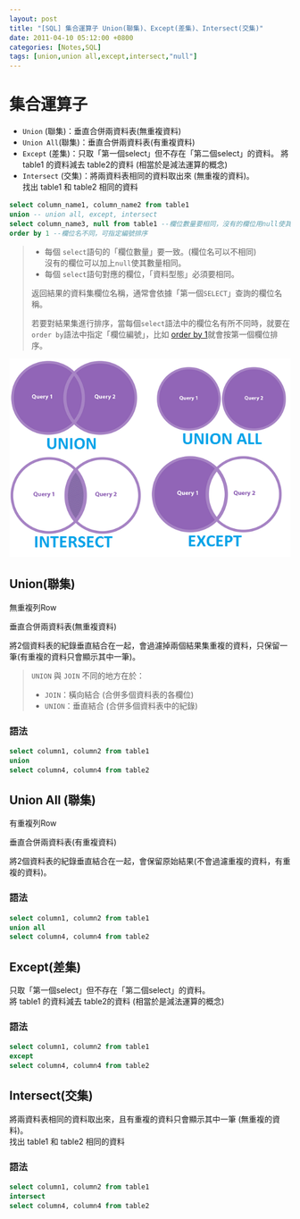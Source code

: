 ```yaml
---
layout: post
title: "[SQL] 集合運算子 Union(聯集)、Except(差集)、Intersect(交集)"
date: 2011-04-10 05:12:00 +0800
categories: [Notes,SQL]
tags: [union,union all,except,intersect,"null"]
---
```



# 集合運算子

- `Union` (聯集)：垂直合併兩資料表(無重複資料)
- `Union All`(聯集)：垂直合併兩資料表(有重複資料)
- `Except` (差集)：只取「第一個select」但不存在「第二個select」的資料。 
將 table1 的資料減去 table2的資料 (相當於是減法運算的概念)
- `Intersect` (交集)：將兩資料表相同的資料取出來 (無重複的資料)。   
找出 table1 和 table2 相同的資料


```sql
select column_name1, column_name2 from table1
union -- union all, except, intersect
select column_name3, null from table1 --欄位數量要相同，沒有的欄位用null使其相同
order by 1 --欄位名不同，可指定編號排序
```

> - 每個 `select`語句的「欄位數量」要一致。(欄位名可以不相同)   
> 沒有的欄位可以加上`null`使其數量相同。
> - 每個 `select`語句對應的欄位，「資料型態」必須要相同。   
>
> 返回結果的資料集欄位名稱，通常會依據「第一個`SELECT`」查詢的欄位名稱。        
>
> 若要對結果集進行排序，當每個`select`語法中的欄位名有所不同時，就要在`order by`語法中指定「欄位編號」，比如 [order by 1](https://riivalin.github.io/posts/2011/04/sql-27/)就會按第一個欄位排序。


![sql-union-except-intersect](/assets/img/post/sql-union-except-intersect.png)

## Union(聯集) 
無重複列Row     

垂直合併兩資料表(無重複資料)        

將2個資料表的紀錄垂直結合在一起，會過濾掉兩個結果集重複的資料，只保留一筆(有重複的資料只會顯示其中一筆)。

> `UNION` 與 `JOIN` 不同的地方在於：
> - `JOIN`：橫向結合 (合併多個資料表的各欄位)
> - `UNION`：垂直結合 (合併多個資料表中的紀錄)

### 語法

```sql
select column1, column2 from table1
union
select column4, column4 from table2
```

## Union All (聯集)
有重複列Row     

垂直合併兩資料表(有重複資料)        

將2個資料表的紀錄垂直結合在一起，會保留原始結果(不會過濾重複的資料，有重複的資料)。

### 語法

```sql
select column1, column2 from table1
union all
select column4, column4 from table2
```

## Except(差集)

只取「第一個select」但不存在「第二個select」的資料。        
將 table1 的資料減去 table2的資料 (相當於是減法運算的概念)

### 語法

```sql
select column1, column2 from table1
except
select column4, column4 from table2
```

## Intersect(交集)
將兩資料表相同的資料取出來，且有重複的資料只會顯示其中一筆 (無重複的資料)。     
找出 table1 和 table2 相同的資料

### 語法

```sql
select column1, column2 from table1
intersect
select column4, column4 from table2
```